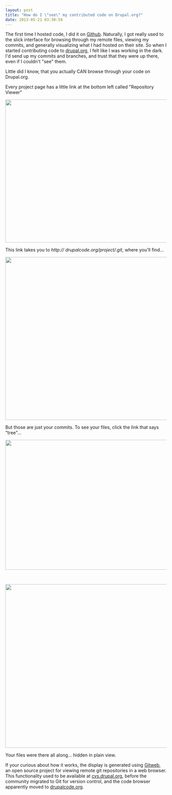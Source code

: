 ```yaml
---
layout: post
title: "How do I \"see\" my contributed code on Drupal.org?"
date: 2013-05-21 03:30:59
---
```


The first time I hosted code, I did it on [Github](https://github.com/bryanbraun). Naturally, I got really used to the slick interface for browsing through my remote files, viewing my commits, and generally visualizing what I had hosted on their site. So when I started contributing code to [drupal.org][1], I felt like I was working in the dark. I'd send up my commits and branches, and trust that they were up there, even if I couldn't "see" them.

 [1]: http://drupal.org

Little did I know, that you actually CAN browse through your code on Drupal.org.

Every project page has a little link at the bottom left called "Repository Viewer"

<p style="text-align: center;">
  <img alt="" src="http://www.bryanbraun.com/assets/images/repository-viewer.png" style="width: 770px; height: 445px;" />
</p>

This link takes you to *http:// drupalcode.org/project/<your-project>.git*, where you'll find…

<p style="text-align: center;">
  <img alt="" src="http://www.bryanbraun.com/assets/images/git-browser-1.png" style="width: 770px; height: 507px;" />
</p>

But those are just your commits. To see your files, click the link that says "tree"...

<p style="text-align: center;">
  <img alt="" src="http://www.bryanbraun.com/assets/images/tree-link.png" style="width: 561px; height: 404px;" />
</p>

<p style="text-align: center;">
   
</p>

<p style="text-align: center;">
  <img alt="" src="http://www.bryanbraun.com/assets/images/git-browser-2.png" style="width: 770px; height: 509px;" />
</p>

Your files were there all along… hidden in plain view.

If your curious about how it works, the display is generated using <a href="https://git.wiki.kernel.org/index.php/Gitweb" target="_blank" rel="noopener noreferrer" title="Gitweb">Gitweb</a>, an open source project for viewing remote git repositories in a web browser. This functionality used to be available at <a href="http://cvs.drupal.org" target="_blank" rel="noopener noreferrer" title="...which now redirects to drupalcode.org">cvs.drupal.org</a>, before the community migrated to Git for version control, and the code browser apparently moved to <a href="http://drupalcode.org" target="_blank" rel="noopener noreferrer">drupalcode.org</a>.
